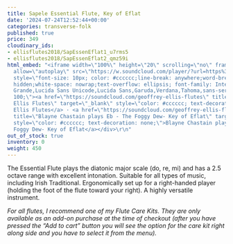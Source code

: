 ```yaml
---
title: Sapele Essential Flute, Key of Eflat
date: '2024-07-24T12:52:44+00:00'
categories: transverse-folk
published: true
price: 349
cloudinary_ids:
- ellisflutes2018/SapEssenEflat1_u7rms5
- ellisflutes2018/SapEssenEflat2_qmz59i
html_embed: "<iframe width=\"100%\" height=\"20\" scrolling=\"no\" frameborder=\"no\"
  allow=\"autoplay\" src=\"https://w.soundcloud.com/player/?url=https%3A//api.soundcloud.com/tracks/486027804&color=%23ff5500&inverse=false&auto_play=false&show_user=true\"></iframe><div
  style=\"font-size: 10px; color: #cccccc;line-break: anywhere;word-break: normal;overflow:
  hidden;white-space: nowrap;text-overflow: ellipsis; font-family: Interstate,Lucida
  Grande,Lucida Sans Unicode,Lucida Sans,Garuda,Verdana,Tahoma,sans-serif;font-weight:
  100;\"><a href=\"https://soundcloud.com/geoffrey-ellis-flutes\" title=\"Geoffrey
  Ellis Flutes\" target=\"_blank\" style=\"color: #cccccc; text-decoration: none;\">Geoffrey
  Ellis Flutes</a> · <a href=\"https://soundcloud.com/geoffrey-ellis-flutes/blayne-chastain-plays-eb-inis-oirr-key-of-eflat\"
  title=\"Blayne Chastain plays Eb - The Foggy Dew- Key of Eflat\" target=\"_blank\"
  style=\"color: #cccccc; text-decoration: none;\">Blayne Chastain plays Eb - The
  Foggy Dew- Key of Eflat</a></div>\r\n"
out_of_stock: true
inventory: 0
weight: 450
---
```


The Essential Flute plays the diatonic major scale (do, re, mi) and has a 2.5 octave range with excellent intonation.  Suitable for all types of music, including Irish Traditional.  Ergonomically set up for a right-handed player (holding the foot of the flute toward your right).  A highly versatile instrument.

*For all flutes, I recommend one of my Flute Care Kits. They are only available as an add-on purchase at the time of checkout (after you have pressed the “Add to cart” button you will see the option for the care kit right along side and you have to select it from the menu).*

